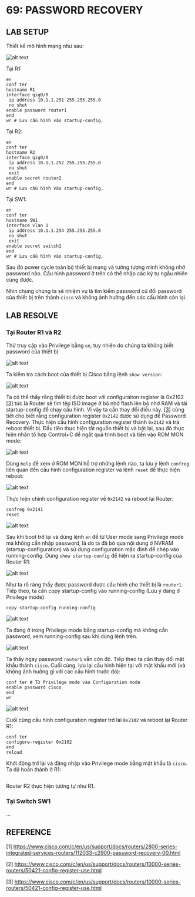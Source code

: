 # 69: PASSWORD RECOVERY

## LAB SETUP

Thiết kế mô hình mạng như sau:

![alt text](image.png)

Tại R1:

```
en
conf ter
hostname R1
interface gig0/0
 ip address 10.1.1.251 255.255.255.0
 no shut
enable password router1
end
wr # Lưu cấu hình vào startup-config.
```

Tại R2:

```
en
conf ter
hostname R2
interface gig0/0
 ip address 10.1.1.252 255.255.255.0
 no shut
 exit
enable secret router2
end
wr # Lưu cấu hình vào startup-config.
```

Tại SW1:

```
en
conf ter
hostname SW1
interface vlan 1
 ip address 10.1.1.254 255.255.255.0
 no shut
 exit
enable secret switch1
end
wr # Lưu cấu hình vào startup-config.
```

Sau đó power cycle toàn bộ thiết bị mạng và tưởng tượng mình không nhớ password nào. Cấu hình password ở trên có thể nhập các ký tự ngẫu nhiên cũng được.

Nhìn chung chúng ta sẽ nhiệm vụ là tìm kiếm password cũ đổi password của thiết bị trên thành `cisco` và không ảnh hưởng đến các cấu hình còn lại.

## LAB RESOLVE

### Tại Router R1 và R2

Thử truy cập vào Privilege bằng `en`, tuy nhiên do chúng ta không biết password của thiết bị

![alt text](image-1.png)

Ta kiểm tra cách boot của thiết bị Cisco bằng lệnh `show version`:

![alt text](image-2.png)

Ta có thể thấy rằng thiết bị được boot với configuraiton register là 0x2102 [[3]](https://www.cisco.com/c/en/us/support/docs/routers/10000-series-routers/50421-config-register-use.html) tức là Router sẽ tìm tệp ISO image ở bộ nhớ flash lên bộ nhớ RAM và tải startup-config để chạy cấu hình. Vì vậy ta cần thay đổi điều này. [[3]](https://www.cisco.com/c/en/us/support/docs/routers/10000-series-routers/50421-config-register-use.html) cũng tiết cho biết rằng configuration register `0x2142` được sử dụng để Password Recovery. Thực hiện cấu hình configuration register thành `0x2142` và trả reboot thiết bị. Đầu tiên thực hiện tắt nguồn thiết bị và bật lại, sau đó thực hiện nhấn tổ hợp Control+C để ngắt quá trình boot và tiến vào ROM MON mode:

![alt text](image-3.png)

Dùng `help` để xem ở ROM MON hỗ trợ những lệnh nào, ta lưu ý lệnh `confreg` liên quan đến cấu hình configuration register và lệnh `reset` để thực hiện reboot:

![alt text](image-4.png)

Thực hiện chỉnh configuration register về `0x2142` và reboot lại Router:

```
confreg 0x2141
reset
```

![alt text](image-5.png)

Sau khi boot trở lại và dùng lệnh `en` để từ User mode sang Privilege mode mà không cần nhập password, là do ta đã bỏ qua nội dung ở NVRAM (startup-configuration) và sử dụng configuration mặc định để chép vào running-config. Dùng `show startup-config` để hiện ra startup-config của Router R1:

![alt text](image-6.png)

Như ta rõ ràng thấy được password được cấu hình cho thiết bị là `router1`. Tiếp theo, ta cần copy startup-config vào running-config (Lưu ý đang ở Privilege mode).

```
copy startup-config running-config
```

![alt text](image-7.png)

Ta đang ở trong Privilege mode bằng startup-config mà không cần password, xem running-config sau khi dùng lệnh trên.

![alt text](image-8.png)

Ta thấy ngay password `router1` vẫn còn đó. Tiếp theo ta cần thay đổi mật khẩu thành `cisco`. Cuối cùng, lưu lại cấu hình hiện tại với mật khẩu mới (và không ảnh hưởng gì với các cấu hình trước đó):

```
conf ter # Từ Privilege mode vào Configuration mode
enable password cisco
end
wr
```

![alt text](image-9.png)

Cuối cùng cấu hình configuration register trở lại `0x2102` và reboot lại Router R1:

```
conf ter
configure-register 0x2102
end
reload
```

Khởi động trở lại và đăng nhập vào Privilege mode bằng mật khẩu là `cisco`. Ta đã hoàn thành ở R1:

```

```

Router R2 thực hiện tương tự như R1.

### Tại Switch SW1

...

## REFERENCE

[1] <https://www.cisco.com/c/en/us/support/docs/routers/2800-series-integrated-services-routers/112033-c2900-password-recovery-00.html>

[2] <https://www.cisco.com/c/en/us/support/docs/routers/10000-series-routers/50421-config-register-use.html>

[3] <https://www.cisco.com/c/en/us/support/docs/routers/10000-series-routers/50421-config-register-use.html>
